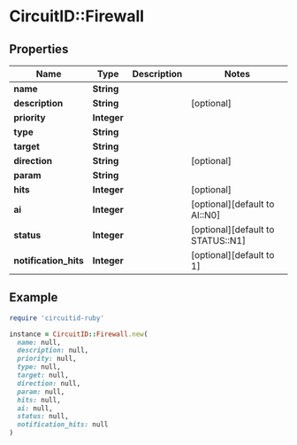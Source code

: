 # CircuitID::Firewall

## Properties

| Name | Type | Description | Notes |
| ---- | ---- | ----------- | ----- |
| **name** | **String** |  |  |
| **description** | **String** |  | [optional] |
| **priority** | **Integer** |  |  |
| **type** | **String** |  |  |
| **target** | **String** |  |  |
| **direction** | **String** |  | [optional] |
| **param** | **String** |  |  |
| **hits** | **Integer** |  | [optional] |
| **ai** | **Integer** |  | [optional][default to AI::N0] |
| **status** | **Integer** |  | [optional][default to STATUS::N1] |
| **notification_hits** | **Integer** |  | [optional][default to 1] |

## Example

```ruby
require 'circuitid-ruby'

instance = CircuitID::Firewall.new(
  name: null,
  description: null,
  priority: null,
  type: null,
  target: null,
  direction: null,
  param: null,
  hits: null,
  ai: null,
  status: null,
  notification_hits: null
)
```

